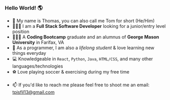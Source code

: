 ### Hello World! 🌎

- 👋 My name is Thomas, you can also call me Tom for short (He/Him) 
- 👨🏽‍💻 I am a **Full Stack Software Developer** looking for a junior/entry level position
- 👨🏽‍🎓 A **Coding Bootcamp** graduate and an alumnus of **George Mason University** in Farifax, VA
- 🧠 As a programmer, I am also a *lifelong student* & love learning new things everyday 
- 💻 Knowledgeable in `React`, `Python`, `Java`, `HTML/CSS`, and many other languages/technologies
- ⚽️ Love playing soccer & exercising during my free time 
<br></br>
- 📫 If you'd like to reach me please feel free to shoot me an email: tpisfil13@gmail.com
